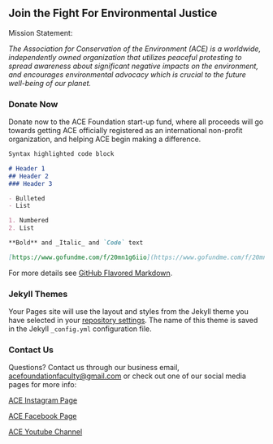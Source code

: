 ## Join the Fight For Environmental Justice

Mission Statement:

_The Association for Conservation of the Environment (ACE) is a worldwide, independently owned organization that utilizes peaceful protesting to spread awareness about significant negative impacts on the environment, and encourages environmental advocacy which is crucial to the future well-being of our planet._
### Donate Now

Donate now to the ACE Foundation start-up fund, where all proceeds will go towards getting ACE officially registered as an international non-profit organization, and helping ACE begin making a difference.
```markdown
Syntax highlighted code block

# Header 1
## Header 2
### Header 3

- Bulleted
- List

1. Numbered
2. List

**Bold** and _Italic_ and `Code` text

[https://www.gofundme.com/f/20mn1g6iio](https://www.gofundme.com/f/20mn1g6iio) and ![Image](src)
```

For more details see [GitHub Flavored Markdown](https://guides.github.com/features/mastering-markdown/).

### Jekyll Themes

Your Pages site will use the layout and styles from the Jekyll theme you have selected in your [repository settings](https://github.com/ACEFoundationFaculty/ace-foundation-official/settings). The name of this theme is saved in the Jekyll `_config.yml` configuration file.

### Contact Us

Questions? Contact us through our business email, [acefoundationfaculty@gmail.com](mailto:acefoundationfaculty@gmail.com) or check out one of our social media pages for more info:

[ACE Instagram Page](https://www.instagram.com/acefoundationofficial/) 

[ACE Facebook Page](https://www.facebook.com/ACEFoundationOfficial/?ref=aymt_homepage_panel&eid=ARCSSsoqKX2Elb_P0jgnrkgnWEtHS__rXtqKVYCyIssL5RYQvsvdYztvmCACCPhU1iIiDfmcKo4C1BAj)

[ACE Youtube Channel](https://www.youtube.com/channel/UCHn6Uj0rG54ioWnt6FTGdhQ?view_as=subscriber)
